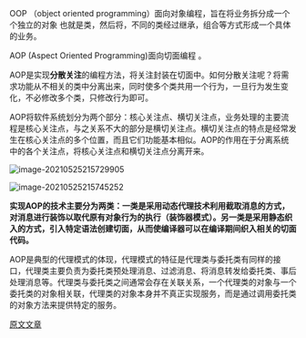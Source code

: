 OOP  （object oriented programming）面向对象编程，旨在将业务拆分成一个个独立的对象 也就是类，然后将，不同的类经过继承，组合等方式形成一个具体的业务。

AOP (Aspect Oriented Programming)面向切面编程 。

AOP是实现**分散关注**的编程方法，将关注封装在切面中。如何分散关注呢？将需求功能从不相关的类中分离出来，同时使多个类共用一个行为，一旦行为发生变化，不必修改多个类，只修改行为即可。

AOP将软件系统划分为两个部分：核心关注点、横切关注点，业务处理的主要流程是核心关注点，与之关系不大的部分是横切关注点。横切关注点的特点是经常发生在核心关注点的多个位置，而且它们功能基本相似。AOP的作用在于分离系统中的各个关注点，将核心关注点和横切关注点分离开来。

![image-20210525215729905](D:\学习\vsProject\Study\NetStudy\image-20210525215729905.png)

![image-20210525215745252](D:\学习\vsProject\Study\NetStudy\image-20210525215745252.png)

**实现AOP的技术主要分为两类：一类是采用动态代理技术利用截取消息的方式，对消息进行装饰以取代原有对象行为的执行（装饰器模式）。另一类是采用静态织入的方式，引入特定语法创建切面，从而使编译器可以在编译期间织入相关的切面代码。**

AOP是典型的代理模式的体现，代理模式的特征是代理类与委托类有同样的接口，代理类主要负责为委托类预处理消息、过滤消息、将消息转发给委托类、事后处理消息等。代理类与委托类之间通常会存在关联关系，一个代理类的对象与一个委托类的对象相关联，代理类的对象本身并不真正实现服务，而是通过调用委托类的对象方法来提供特定的服务。

[原文文章](https://www.jianshu.com/p/f1770b9dce27)

